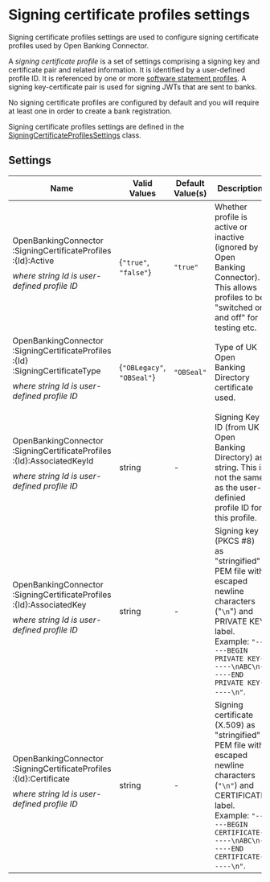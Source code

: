 # Signing certificate profiles settings

Signing certificate profiles settings are used to configure signing certificate profiles used by Open Banking Connector.

A *signing certificate profile* is a set of settings comprising a signing key and certificate pair and related information. It is identified by a user-defined profile ID. It is referenced by one or more [software statement profiles](./software-statement-profiles-settings.md). A signing key-certificate pair is used for signing JWTs that are sent to banks.

No signing certificate profiles are configured by default and you will require at least one in order to create a bank registration.

Signing certificate profiles settings are defined in the [SigningCertificateProfilesSettings](../../src/OpenBanking.Library.Connector/Models/Configuration/SigningCertificateProfilesSettings.cs#L62) class.


## Settings

Name | Valid Values | Default Value(s) | Description
--- | --- | --- | ---
OpenBankingConnector<wbr/>:SigningCertificateProfiles<wbr/>:{Id}<wbr/>:Active <p style="margin-top: 10px;"> *where string Id is user-defined profile ID*  </p> | {`"true"`, `"false"`} | `"true"` | Whether profile is active or inactive (ignored by Open Banking Connector). This allows profiles to be "switched on and off" for testing etc.
OpenBankingConnector<wbr/>:SigningCertificateProfiles<wbr/>:{Id}<wbr/>:SigningCertificateType <p style="margin-top: 10px;"> *where string Id is user-defined profile ID*  </p> | {`"OBLegacy"`, `"OBSeal"`} | `"OBSeal"` | Type of UK Open Banking Directory certificate used.
OpenBankingConnector<wbr/>:SigningCertificateProfiles<wbr/>:{Id}<wbr/>:AssociatedKeyId <p style="margin-top: 10px;"> *where string Id is user-defined profile ID*  </p> | string | - | Signing Key ID (from UK Open Banking Directory) as string. This is not the same as the user-definied profile ID for this profile.
OpenBankingConnector<wbr/>:SigningCertificateProfiles<wbr/>:{Id}<wbr/>:AssociatedKey <p style="margin-top: 10px;"> *where string Id is user-defined profile ID*  </p> | string | - | Signing key (PKCS #8) as "stringified" PEM file with escaped newline characters ("`\n`") and PRIVATE KEY label.             Example: `"-----BEGIN PRIVATE KEY-----\nABC\n-----END PRIVATE KEY-----\n"`.
OpenBankingConnector<wbr/>:SigningCertificateProfiles<wbr/>:{Id}<wbr/>:Certificate <p style="margin-top: 10px;"> *where string Id is user-defined profile ID*  </p> | string | - | Signing certificate (X.509) as "stringified" PEM file with escaped newline characters (`"\n"`) and CERTIFICATE label.             Example: `"-----BEGIN CERTIFICATE-----\nABC\n-----END CERTIFICATE-----\n"`.
 
